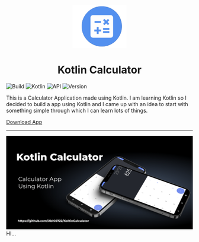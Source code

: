 <p align="center">
    <a href="https://github.com/Abhi6722/KoltinCalculator">
        <img alt="Kotlin Calculator" src="https://github.com/Abhi6722/KoltinCalculator/blob/master/.github/logo.png" width="146">
    </a>
</p>

<h1 align="center">
    Kotlin Calculator
</h1>

![Build](https://img.shields.io/badge/Build-Passing-success?https://img.shields.io/endpoint?url=https://language-translator-abhi6722.herokuapp.com&style=for-the-badge)
![Kotlin](https://img.shields.io/badge/Made_with-Kotlin-blueviolet?style=for-the-badge)
![API](https://img.shields.io/badge/Kotlin-Calculator-green?url=https://openweathermap.org/api&style=for-the-badge)
![Version](https://img.shields.io/badge/Version-v1-fcba03?style=for-the-badge)



This is a Calculator Application made using Kotlin. I am learning Kotlin so I decided to build a app using Kotlin and I came up with an idea to start with something simple through which I can learn lots of things.

<a id="raw-url" href="https://github.com/Abhi6722/KoltinCalculator/releases/download/v1/KotlinCalculator.apk">Download App</a>

***


<img src="https://github.com/Abhi6722/KoltinCalculator/blob/master/.github/banner.png" align="centre">
HI...

